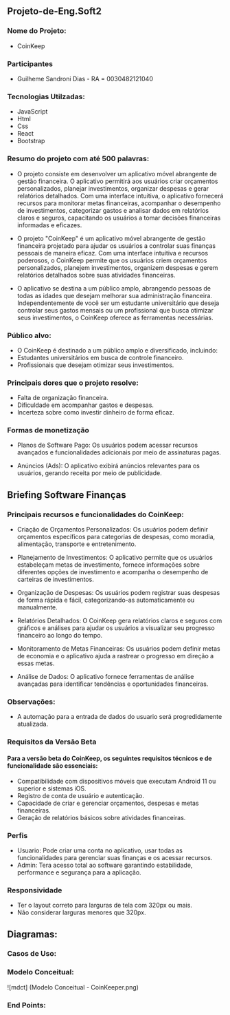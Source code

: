 ## Projeto-de-Eng.Soft2

### Nome do Projeto:
   * CoinKeep
  
### Participantes
  * Guilheme Sandroni Dias - RA = 0030482121040
  
### Tecnologias Utilzadas:

  * JavaScript
  * Html
  * Css
  * React
  * Bootstrap
  
  
  
### Resumo do projeto com até 500 palavras:
 * O projeto consiste em desenvolver um aplicativo móvel abrangente de gestão financeira. O aplicativo permitirá aos usuários criar orçamentos personalizados, planejar investimentos, organizar despesas e gerar relatórios detalhados. Com uma interface intuitiva, o aplicativo fornecerá recursos para monitorar metas financeiras, acompanhar o desempenho de investimentos, categorizar gastos e analisar dados em relatórios claros e seguros, capacitando os usuários a tomar decisões financeiras informadas e eficazes.

 * O projeto "CoinKeep" é um aplicativo móvel abrangente de gestão financeira projetado para ajudar os usuários a controlar suas finanças pessoais de maneira eficaz. Com uma interface intuitiva e recursos poderosos, o CoinKeep permite que os usuários criem orçamentos personalizados, planejem investimentos, organizem despesas e gerem relatórios detalhados sobre suas atividades financeiras.

* O aplicativo se destina a um público amplo, abrangendo pessoas de todas as idades que desejam melhorar sua administração financeira. Independentemente de você ser um estudante universitário que deseja controlar seus gastos mensais ou um profissional que busca otimizar seus investimentos, o CoinKeep oferece as ferramentas necessárias.


### Público alvo:
 * O CoinKeep é destinado a um público amplo e diversificado, incluindo:
 * Estudantes universitários em busca de controle financeiro.
 * Profissionais que desejam otimizar seus investimentos.


### Principais dores que o projeto resolve:
 * Falta de organização financeira.
 * Dificuldade em acompanhar gastos e despesas.
 * Incerteza sobre como investir dinheiro de forma eficaz.
  
### Formas de monetização
  * Planos de Software Pago: Os usuários podem acessar recursos avançados e funcionalidades adicionais por meio de assinaturas pagas.

  * Anúncios (Ads): O aplicativo exibirá anúncios relevantes para os usuários, gerando receita por meio de publicidade.

## Briefing Software Finanças

### Principais recursos e funcionalidades do CoinKeep:

* Criação de Orçamentos Personalizados: Os usuários podem definir orçamentos específicos para categorias de despesas, como moradia, alimentação, transporte e entretenimento.

* Planejamento de Investimentos: O aplicativo permite que os usuários estabeleçam metas de investimento, fornece informações sobre diferentes opções de investimento e acompanha o desempenho de carteiras de investimentos.

* Organização de Despesas: Os usuários podem registrar suas despesas de forma rápida e fácil, categorizando-as automaticamente ou manualmente.

* Relatórios Detalhados: O CoinKeep gera relatórios claros e seguros com gráficos e análises para ajudar os usuários a visualizar seu progresso financeiro ao longo do tempo.

* Monitoramento de Metas Financeiras: Os usuários podem definir metas de economia e o aplicativo ajuda a rastrear o progresso em direção a essas metas.

* Análise de Dados: O aplicativo fornece ferramentas de análise avançadas para identificar tendências e oportunidades financeiras.

### Observações:
* A automação para a entrada de dados do usuario será progredidamente atualizada.


### Requisitos da Versão Beta
#### Para a versão beta do CoinKeep, os seguintes requisitos técnicos e de funcionalidade são essenciais:
* Compatibilidade com dispositivos móveis que executam Android 11 ou superior e sistemas iOS.
* Registro de conta de usuário e autenticação.
* Capacidade de criar e gerenciar orçamentos, despesas e metas financeiras.
* Geração de relatórios básicos sobre atividades financeiras.
  
### Perfis
* Usuario: Pode criar uma conta no aplicativo, usar todas as funcionalidades  para gerenciar suas finanças e os acessar recursos.
*  Admin: Tera acesso total ao software garantindo estabilidade, performance e segurança para a aplicação.

### Responsividade
* Ter o layout correto para larguras de tela com 320px ou mais.
* Não considerar larguras menores que 320px.

## Diagramas:

### Casos de Uso:
  

### Modelo Conceitual:
![mdct] (Modelo Conceitual  - CoinKeeper.png)

### End Points:
